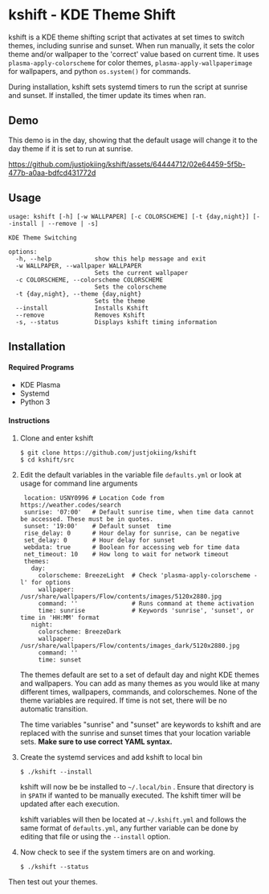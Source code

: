 # kshift - KDE Theme Shift

 kshift is a KDE theme shifting script that activates at set times to switch themes, including sunrise and sunset. When run manually, it sets the color theme and/or wallpaper to the 'correct' value based on current time. It uses `plasma-apply-colorscheme` for color themes, `plasma-apply-wallpaperimage` for wallpapers, and python `os.system()` for commands.

 During installation, kshift sets systemd timers to run the script at sunrise and sunset.
 If installed, the timer update its times when ran.

## Demo

This demo is in the day, showing that the default usage will change it to the day theme if it is set to run at sunrise.

https://github.com/justjokiing/kshift/assets/64444712/02e64459-5f5b-477b-a0aa-bdfcd431772d


## Usage

    usage: kshift [-h] [-w WALLPAPER] [-c COLORSCHEME] [-t {day,night}] [--install | --remove | -s]

    KDE Theme Switching

    options:
      -h, --help            show this help message and exit
      -w WALLPAPER, --wallpaper WALLPAPER
                            Sets the current wallpaper
      -c COLORSCHEME, --colorscheme COLORSCHEME
                            Sets the colorscheme
      -t {day,night}, --theme {day,night}
                            Sets the theme
      --install             Installs Kshift
      --remove              Removes Kshift
      -s, --status          Displays kshift timing information

## Installation

#### Required Programs
* KDE Plasma
* Systemd
* Python 3

#### Instructions

1. Clone and enter kshift
    ```
    $ git clone https://github.com/justjokiing/kshift
    $ cd kshift/src
    ```
2. Edit the default variables in the variable file `defaults.yml` or look at usage for command line arguments    
   ```
    location: USNY0996 # Location Code from https://weather.codes/search
    sunrise: '07:00'   # Default sunrise time, when time data cannot be accessed. These must be in quotes.
    sunset: '19:00'    # Default sunset  time
    rise_delay: 0      # Hour delay for sunrise, can be negative
    set_delay: 0       # Hour delay for sunset
    webdata: true      # Boolean for accessing web for time data
    net_timeout: 10    # How long to wait for network timeout
    themes:
      day:
        colorscheme: BreezeLight  # Check 'plasma-apply-colorscheme -l' for options
        wallpaper: /usr/share/wallpapers/Flow/contents/images/5120x2880.jpg
        command: ''               # Runs command at theme activation
        time: sunrise             # Keywords 'sunrise', 'sunset', or time in 'HH:MM' format
      night:
        colorscheme: BreezeDark
        wallpaper: /usr/share/wallpapers/Flow/contents/images_dark/5120x2880.jpg
        command: ''
        time: sunset
   ```
	The themes default are set to a set of default day and night KDE themes and wallpapers. You can add as many themes as you would like at many different times, wallpapers, commands, and colorschemes. None of the theme variables are required. If time is not set, there will be no automatic transition.
    
    The time variables "sunrise" and "sunset" are keywords to kshift and are replaced with the sunrise and sunset times that your location variable sets. __Make sure to use correct YAML syntax.__


3. Create the systemd services and add kshift to local bin
    ```
    $ ./kshift --install
    ```

    kshift will now be be installed to `~/.local/bin` . Ensure that directory is in `$PATH` if wanted to be manually executed. The kshift timer will be updated after each execution. 

    kshift variables will then be located at `~/.kshift.yml` and follows the same format of `defaults.yml`, any further variable can be done by editing that file or using the `--install` option.

4. Now check to see if the system timers are on and working.
    ```
    $ ./kshift --status
    ```
  Then test out your themes.
